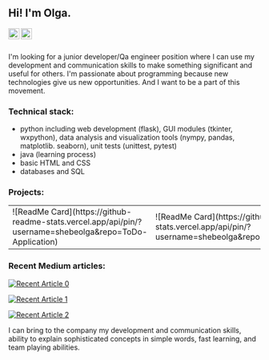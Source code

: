 ## Hi! I'm Olga.

<p><a target="_blank"  href="https://www.linkedin.com/in/shebeolga/"rel="nofollow">
  <img align="left" alt="Olga Shebeko | LinkedIn" width="22px" src="https://user-images.githubusercontent.com/59893947/102355265-4dfcac00-3fb4-11eb-8487-c7433c26c3d0.png" style="max-width:100%;"></a>
<a target="_blank"  href="https://shebeolga.medium.com/" rel="nofollow">
  <img align="left" alt="Olga Shebeko | Medium" width="22px" src="https://user-images.githubusercontent.com/59893947/102355522-a2a02700-3fb4-11eb-804d-d21b2d2c563f.png" style="max-width:100%;"></a></p><br>
<br>

<p>I'm looking for a junior developer/Qa engineer position where I can use my development and communication skills to make something significant and useful for others. I'm passionate about programming because new technologies give us new opportunities. And I want to be a part of this movement.</p>

### Technical stack:
- python including web development (flask), GUI modules (tkinter, wxpython), data analysis and visualization tools (nympy, pandas, matplotlib. seaborn), unit tests (unittest, pytest)
- java (learning process)
- basic HTML and CSS
- databases and SQL

### Projects:
<table>
  <tr>
    <td>
      ![ReadMe Card](https://github-readme-stats.vercel.app/api/pin/?username=shebeolga&repo=ToDo-Application)
    </td>
    <td>
      ![ReadMe Card](https://github-readme-stats.vercel.app/api/pin/?username=shebeolga&repo=employees_attendance_system)
    </td>
  </tr>
</table>

### Recent Medium articles:

<a target="_blank" href="https://github-readme-medium-recent-article.vercel.app/medium/@shebeolga/0"><img src="https://github-readme-medium-recent-article.vercel.app/medium/@shebeolga/0" alt="Recent Article 0"></a>

<a target="_blank" href="https://github-readme-medium-recent-article.vercel.app/medium/@shebeolga/1"><img src="https://github-readme-medium-recent-article.vercel.app/medium/@shebeolga/1" alt="Recent Article 1"></a>

<a target="_blank" href="https://github-readme-medium-recent-article.vercel.app/medium/@shebeolga/2"><img src="https://github-readme-medium-recent-article.vercel.app/medium/@shebeolga/2" alt="Recent Article 2"></a>

I can bring to the company my development and communication skills, ability to explain sophisticated concepts in simple words, fast learning, and team playing abilities.
<!--
**shebeolga/shebeolga** is a ✨ _special_ ✨ repository because its `README.md` (this file) appears on your GitHub profile.

Here are some ideas to get you started:

- 🔭 I’m currently working on ...
- 🌱 I’m currently learning ...
- 👯 I’m looking to collaborate on ...
- 🤔 I’m looking for help with ...
- 💬 Ask me about ...
- 📫 How to reach me: ...
- 😄 Pronouns: ...
- ⚡ Fun fact: ...
-->
